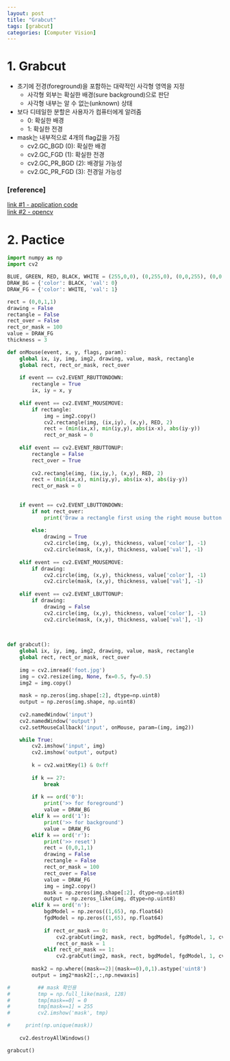 ```yaml
---
layout: post
title: "Grabcut"
tags: [grabcut]
categories: [Computer Vision]
---
```


# 1. Grabcut

- 초기에 전경(foreground)을 포함하는 대략적인 사각형 영역을 지정  
  - 사각형 외부는 확실한 배경(sure background)으로 판단
  - 사각형 내부는 알 수 없는(unknown) 상태
- 보다 디테일한 분할은 사용자가 컴퓨터에게 알려줌  
  - 0: 확실한 배경
  - 1: 확실한 전경
- mask는 내부적으로 4개의 flag값을 가짐
  - cv2.GC_BGD (0): 확실한 배경
  - cv2.GC_FGD (1): 확실한 전경
  - cv2.GC_PR_BGD (2): 배경일 가능성
  - cv2.GC_PR_FGD (3): 전경일 가능성


### [reference]
[link #1 - application code](https://m.blog.naver.com/PostView.nhn?blogId=samsjang&logNo=220606250662&proxyReferer=https%3A%2F%2Fwww.google.com%2F)   
[link #2 - opencv](https://opencv-python-tutroals.readthedocs.io/en/latest/py_tutorials/py_imgproc/py_grabcut/py_grabcut.html)

# 2. Pactice

```python
import numpy as np
import cv2

BLUE, GREEN, RED, BLACK, WHITE = (255,0,0), (0,255,0), (0,0,255), (0,0,0), (255,255,255)
DRAW_BG = {'color': BLACK, 'val': 0}
DRAW_FG = {'color': WHITE, 'val': 1}

rect = (0,0,1,1)
drawing = False
rectangle = False
rect_over = False
rect_or_mask = 100
value = DRAW_FG
thickness = 3

def onMouse(event, x, y, flags, param):
    global ix, iy, img, img2, drawing, value, mask, rectangle
    global rect, rect_or_mask, rect_over
    
    if event == cv2.EVENT_RBUTTONDOWN:
        rectangle = True
        ix, iy = x, y
    
    elif event == cv2.EVENT_MOUSEMOVE:
        if rectangle:
            img = img2.copy()
            cv2.rectangle(img, (ix,iy), (x,y), RED, 2)
            rect = (min(ix,x), min(iy,y), abs(ix-x), abs(iy-y))
            rect_or_mask = 0
    
    elif event == cv2.EVENT_RBUTTONUP:
        rectangle = False
        rect_over = True
        
        cv2.rectangle(img, (ix,iy,), (x,y), RED, 2)
        rect = (min(ix,x), min(iy,y), abs(ix-x), abs(iy-y))
        rect_or_mask = 0
        
    
    if event == cv2.EVENT_LBUTTONDOWN:
        if not rect_over:
            print('Draw a rectangle first using the right mouse button')
        
        else:
            drawing = True
            cv2.circle(img, (x,y), thickness, value['color'], -1)
            cv2.circle(mask, (x,y), thickness, value['val'], -1)
        
    elif event == cv2.EVENT_MOUSEMOVE:
        if drawing:
            cv2.circle(img, (x,y), thickness, value['color'], -1)
            cv2.circle(mask, (x,y), thickness, value['val'], -1)
            
    elif event == cv2.EVENT_LBUTTONUP:
        if drawing:
            drawing = False
            cv2.circle(img, (x,y), thickness, value['color'], -1)
            cv2.circle(mask, (x,y), thickness, value['val'], -1)
        
    

def grabcut():
    global ix, iy, img, img2, drawing, value, mask, rectangle
    global rect, rect_or_mask, rect_over
    
    img = cv2.imread('foot.jpg')
    img = cv2.resize(img, None, fx=0.5, fy=0.5)
    img2 = img.copy()
    
    mask = np.zeros(img.shape[:2], dtype=np.uint8)
    output = np.zeros(img.shape, np.uint8)
    
    cv2.namedWindow('input')
    cv2.namedWindow('output')
    cv2.setMouseCallback('input', onMouse, param=(img, img2))

    while True:
        cv2.imshow('input', img)
        cv2.imshow('output', output)
        
        k = cv2.waitKey(1) & 0xff
        
        if k == 27:
            break
            
        if k == ord('0'):
            print('>> for foreground')
            value = DRAW_BG
        elif k == ord('1'):
            print('>> for background')
            value = DRAW_FG
        elif k == ord('r'):
            print('>> reset')
            rect = (0,0,1,1)
            drawing = False
            rectangle = False
            rect_or_mask = 100
            rect_over = False
            value = DRAW_FG
            img = img2.copy()
            mask = np.zeros(img.shape[:2], dtype=np.uint8)
            output = np.zeros_like(img, dtype=np.uint8)
        elif k == ord('n'):
            bgdModel = np.zeros((1,65), np.float64)
            fgdModel = np.zeros((1,65), np.float64)
            
            if rect_or_mask == 0:
                cv2.grabCut(img2, mask, rect, bgdModel, fgdModel, 1, cv2.GC_INIT_WITH_RECT)
                rect_or_mask = 1
            elif rect_or_mask == 1:
                cv2.grabCut(img2, mask, rect, bgdModel, fgdModel, 1, cv2.GC_INIT_WITH_MASK)
                
        mask2 = np.where((mask==2)|(mask==0),0,1).astype('uint8')
        output = img2*mask2[:,:,np.newaxis]

#         ## mask 확인용
#         tmp = np.full_like(mask, 128)
#         tmp[mask==0] = 0
#         tmp[mask==1] = 255
#         cv2.imshow('mask', tmp)

#     print(np.unique(mask))
    
    cv2.destroyAllWindows()
```

```python
grabcut()
```

